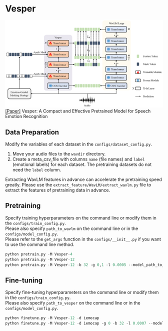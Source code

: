 # Vesper
![framework](./figures/Vesper.png)
[\[Paper\]](https://arxiv.org/abs/2307.10757) Vesper: A Compact and Effective Pretrained Model for Speech Emotion Recognition

## Data Preparation
Modify the variables of each dataset in the ```configs/dataset_config.py```.  
1. Move your audio files to the ```wavdir``` directory.
2. Create a meta_csv_file with columns ```name``` (file names) and ```label``` (emotional labels) for each dataset. The pretraining datasets do not need the ```label``` column.

Extracting WavLM features in advance can accelerate the pretraining speed greatly. Please use the ```extract_feature/WavLM/extract_wavlm.py``` file to extract the features of pretraining data in advance.

## Pretraining
Specify training hyperparameters on the command line or modify them in the ```configs/train_config.py```.  
Please also specify ```path_to_wavlm``` on the command line or in the ```configs/model_config.py```.  
Please refer to the ```get_args``` function in the ```configs/__init__.py``` if you want to use the command line method.
```python
python pretrain.py -M Vesper-4
python pretrain.py -M Vesper-12
python pretrain.py -M Vesper-12 -b 32 -g 0,1 -l 0.0005 --model_path_to_wavlm PATH_to_WavLM/WavLM-Large.pt
```

## Fine-tuning
Specify fine-tuning hyperparameters on the command line or modify them in the ```configs/train_config.py```.  
Please also specify ```path_to_vesper``` on the command line or in the ```configs/model_config.py```.
```python
python finetune.py -M Vesper-12 -d iemocap
python finetune.py -M Vesper-12 -d iemocap -g 0 -b 32 -l 0.0007 --model_path_to_vesper PATH_to_EXP_DIRECTORY/checkpoint/model_best.pt
```
